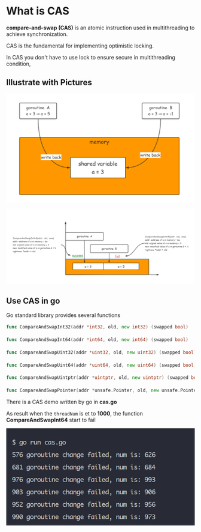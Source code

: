 # What is CAS

**compare-and-swap (CAS)** is an atomic instruction used in multithreading to achieve synchronization.      

CAS is the fundamental for implementing optimistic locking.         

In CAS you don't have to use lock to ensure secure in multithreading condition, 

## Illustrate with Pictures
![cas01](./.image/cas-01.png)       

![cas02](./.image/cas-02.png)


## Use CAS in go

Go standard library provides several functions      

```go
func CompareAndSwapInt32(addr *int32, old, new int32) (swapped bool)

func CompareAndSwapInt64(addr *int64, old, new int64) (swapped bool)

func CompareAndSwapUint32(addr *uint32, old, new uint32) (swapped bool)

func CompareAndSwapUint64(addr *uint64, old, new uint64) (swapped bool)

func CompareAndSwapUintptr(addr *uintptr, old, new uintptr) (swapped bool)

func CompareAndSwapPointer(addr *unsafe.Pointer, old, new unsafe.Pointer) (swapped bool)
```         


There is a CAS demo written by go in **cas.go**     

As result when the `threadNum` is et to **1000**, the function **CompareAndSwapInt64** start to fail            

![cas-03](./.image/cas-03.png)


